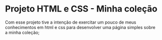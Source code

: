 # Projeto HTML e CSS - Minha coleção
 Com esse projeto tive a intenção de exercitar um pouco de meus conhecimentos em html e css para desenvolver uma página simples sobre a minha coleção;
